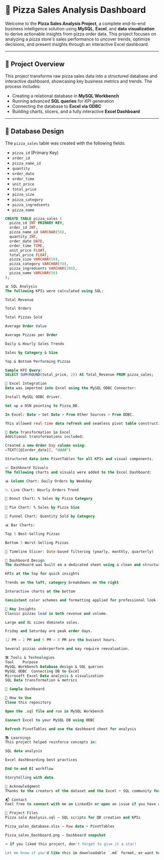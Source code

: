 # 🍕 Pizza Sales Analysis Dashboard

Welcome to the **Pizza Sales Analysis Project**, a complete end-to-end business intelligence solution using **MySQL**, **Excel**, and **data visualization** to derive actionable insights from pizza order data. This project focuses on analyzing a pizza store's sales performance to uncover trends, optimize decisions, and present insights through an interactive Excel dashboard.

---

## 📌 Project Overview

This project transforms raw pizza sales data into a structured database and interactive dashboard, showcasing key business metrics and trends. The process includes:

- Creating a relational database in **MySQL Workbench**
- Running advanced **SQL queries** for KPI generation
- Connecting the database to **Excel via ODBC**
- Building charts, slicers, and a fully interactive **Excel Dashboard**

---

## 🧱 Database Design

The `pizza_sales` table was created with the following fields:

- `pizza_id` (Primary Key)
- `order_id`
- `pizza_name_id`
- `quantity`
- `order_date`
- `order_time`
- `unit_price`
- `total_price`
- `pizza_size`
- `pizza_category`
- `pizza_ingredients`
- `pizza_name`

```sql
CREATE TABLE pizza_sales (
  pizza_id INT PRIMARY KEY,
  order_id INT,
  pizza_name_id VARCHAR(50),
  quantity INT,
  order_date DATE,
  order_time TIME,
  unit_price FLOAT,
  total_price FLOAT,
  pizza_size VARCHAR(50),
  pizza_category VARCHAR(50),
  pizza_ingredients VARCHAR(200),
  pizza_name VARCHAR(50)
);

📊 SQL Analysis
The following KPIs were calculated using SQL:

Total Revenue

Total Orders

Total Pizzas Sold

Average Order Value

Average Pizzas per Order

Daily & Hourly Sales Trends

Sales by Category & Size

Top & Bottom Performing Pizzas

Sample KPI Query:
SELECT SUM(ROUND(total_price, 2)) AS Total_Revenue FROM pizza_sales;

🔗 Excel Integration
Data was imported into Excel using the MySQL ODBC Connector:

Install MySQL ODBC driver.

Set up a DSN pointing to Pizza_DB.

In Excel: Data > Get Data > From Other Sources > From ODBC.

This allowed real-time data refresh and seamless pivot table construction.

🧩 Data Transformation in Excel
Additional transformations included:

Created a new Order Day column using:
=TEXT([@[order_date]], "dddd")

Structured data into PivotTables for all KPIs and visual components.

📈 Dashboard Visuals
The following charts and visuals were added to the Excel Dashboard:

📊 Column Chart: Daily Orders by Weekday

📉 Line Chart: Hourly Orders Trend

🍩 Donut Chart: % Sales by Pizza Category

🥧 Pie Chart: % Sales by Pizza Size

🔽 Funnel Chart: Quantity Sold by Category

📊 Bar Charts:

Top 5 Best-Selling Pizzas

Bottom 5 Worst-Selling Pizzas

📆 Timeline Slicer: Date-based filtering (yearly, monthly, quarterly)

🎨 Dashboard Design
The dashboard was built on a dedicated sheet using a clean and structured layout:

KPIs at the top for quick insights

Trends on the left, category breakdowns on the right

Interactive charts at the bottom

Consistent color schemes and formatting applied for professional look

📌 Key Insights
Classic pizzas lead in both revenue and volume.

Large and XL sizes dominate sales.

Friday and Saturday are peak order days.

12 PM – 2 PM and 5 PM – 8 PM are the busiest hours.

Several pizzas underperform and may require reevaluation.

🛠 Tools & Technologies
Tool	Purpose
MySQL Workbench	Database design & SQL queries
MySQL ODBC	Connecting DB to Excel
Microsoft Excel	Data analysis & visualization
SQL	Data transformation & metrics

📸 Sample Dashboard

🚀 How to Use
Clone this repository

Open the .sql file and run in MySQL Workbench

Connect Excel to your MySQL DB using ODBC

Refresh PivotTables and use the dashboard sheet for analysis

📚 Learnings
This project helped reinforce concepts in:

SQL data analysis

Excel dashboarding best practices

End-to-end BI workflow

Storytelling with data

🙌 Acknowledgment
Thanks to the creators of the dataset and the Excel + SQL community for sharing knowledge and resources that helped in shaping this project.

📬 Contact
Feel free to connect with me on LinkedIn or open an issue if you have questions!

📁 Project Files
Pizza sale Analysis.sql – SQL scripts for DB creation and KPIs

Pizza_sales_database.xlsx – Raw data + PivotTables

Pizza_sales_Dashboard.png – Dashboard snapshot

⭐ If you liked this project, don't forget to give it a star!

Let me know if you'd like this in downloadable `.md` format, or want to include links to a live portfolio or public GitHub repo!
